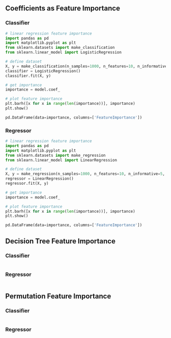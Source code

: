 
## Coefficients as Feature Importance
### Classifier
```python
# linear regression feature importance
import pandas as pd
import matplotlib.pyplot as plt
from sklearn.datasets import make_classification
from sklearn.linear_model import LogisticRegression

# define dataset
X, y = make_classification(n_samples=1000, n_features=10, n_informative=5, n_redundant=5, random_state=1)
classifier = LogisticRegression()
classifier.fit(X, y)

# get importance
importance = model.coef_

# plot feature importance
plt.barh([x for x in range(len(importance))], importance)
plt.show()

pd.DataFrame(data=importance, columns=['FeatureImportance'])
```
### Regressor
```python
# linear regression feature importance
import pandas as pd
import matplotlib.pyplot as plt
from sklearn.datasets import make_regression
from sklearn.linear_model import LinearRegression

# define dataset
X, y = make_regression(n_samples=1000, n_features=10, n_informative=5, random_state=1)
regressor = LinearRegression()
regressor.fit(X, y)

# get importance
importance = model.coef_

# plot feature importance
plt.barh([x for x in range(len(importance))], importance)
plt.show()

pd.DataFrame(data=importance, columns=['FeatureImportance'])
```

## Decision Tree Feature Importance
### Classifier
```python
```
### Regressor
```python
```

## Permutation Feature Importance
### Classifier
```python
```
### Regressor
```python
```

